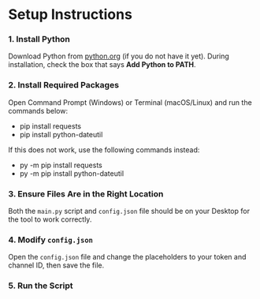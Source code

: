 # Setup Instructions

### 1. Install Python
Download Python from [python.org](https://www.python.org/downloads/) (if you do not have it yet). During installation, check the box that says **Add Python to PATH**.

### 2. Install Required Packages
Open Command Prompt (Windows) or Terminal (macOS/Linux) and run the commands below:
- pip install requests
- pip install python-dateutil

If this does not work, use the following commands instead:
- py -m pip install requests
- py -m pip install python-dateutil

### 3. Ensure Files Are in the Right Location
Both the `main.py` script and `config.json` file should be on your Desktop for the tool to work correctly.

### 4. Modify `config.json`
Open the `config.json` file and change the placeholders to your token and channel ID, then save the file.

### 5. Run the Script
